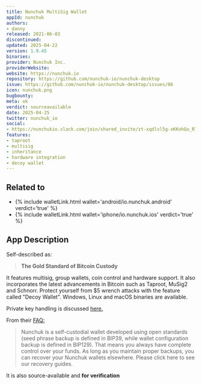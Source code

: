 ```yaml
---
title: Nunchuk MultiSig Wallet
appId: nunchuk
authors:
- danny
released: 2021-06-03
discontinued: 
updated: 2025-04-22
version: 1.9.45
binaries: 
provider: Nunchuk Inc.
providerWebsite: 
website: https://nunchuk.io
repository: https://github.com/nunchuk-io/nunchuk-desktop
issue: https://github.com/nunchuk-io/nunchuk-desktop/issues/86
icon: nunchuk.png
bugbounty: 
meta: ok
verdict: sourceavailable
date: 2025-04-25
twitter: nunchuk_io
social:
- https://nunchukio.slack.com/join/shared_invite/zt-xqdlvl5g-xKKohQu_R7IUo7_np8rVaw#/shared-invite/email
features: 
- taproot
- multisig
- inheritance
- hardware integration
- decoy wallet
---
```


## Related to

- {% include walletLink.html wallet='android/io.nunchuk.android' verdict='true' %}
- {% include walletLink.html wallet='iphone/io.nunchuk.ios' verdict='true' %}

## App Description

Self-described as:

> **The Gold Standard of Bitcoin Custody**

It features multisig, group wallets, coin control and hardware support. It also incorporates the latest advancements in Bitcoin such as Taproot, MuSig2 and Schnorr. Protect yourself from $5 wrench attacks with the feature called "Decoy Wallet". Windows, Linux and macOS binaries are available.

Private key handling is discussed [here.](https://resources.nunchuk.io/getting-started/createsoftwarekey/)

From their [FAQ:](https://resources.nunchuk.io/faq/)

> Nunchuk is a self-custodial wallet developed using open standards (seed phrase backup is defined in BIP39, while wallet configuration backup is defined in BIP129). That means you always have complete control over your funds. As long as you maintain proper backups, you can recover your Nunchuk wallets elsewhere. Please click here to see our recovery guides.

It is also source-available and **for verification**